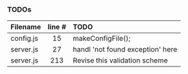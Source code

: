### TODOs
| Filename | line # | TODO
|:------|:------:|:------
| config.js | 15 | makeConfigFile();
| server.js | 27 | handl 'not found exception' here
| server.js | 213 | Revise this validation scheme